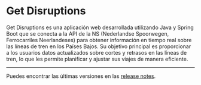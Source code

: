 # Get Disruptions

Get Disruptions es una aplicación web desarrollada utilizando Java y Spring Boot que se conecta a la API de la NS (Nederlandse Spoorwegen, Ferrocarriles Neerlandeses) para obtener información en tiempo real sobre las líneas de tren en los Países Bajos. Su objetivo principal es proporcionar a los usuarios datos actualizados sobre cortes y retrasos en las líneas de tren, lo que les permite planificar y ajustar sus viajes de manera eficiente.

---

Puedes encontrar las últimas versiones en las [release notes](https://alexscdev.notion.site/Release-Notes-409ea9cbbf864aa1ad569727545b8f1f).
